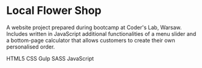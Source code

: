 # Local Flower Shop

A website project prepared during bootcamp at Coder's Lab, Warsaw. Includes written in JavaScript additional functionalities of a menu slider and a bottom-page calculator that allows customers to create their own personalised order.

HTML5
CSS
Gulp
SASS
JavaScript
